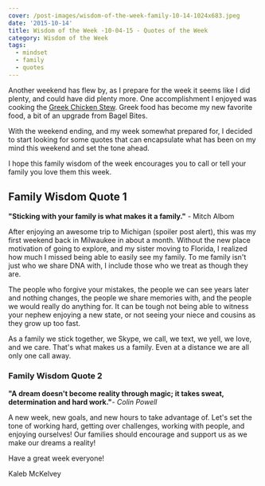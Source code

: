 ```yaml
---
cover: /post-images/wisdom-of-the-week-family-10-14-1024x683.jpeg
date: '2015-10-14'
title: Wisdom of the Week -10-04-15 - Quotes of the Week
category: Wisdom of the Week
tags:
  - mindset
  - family
  - quotes
---
```

Another weekend has flew by, as I prepare for the week it seems like I did plenty, and could have did plenty more. One accomplishment I enjoyed was cooking the [Greek Chicken Stew](http://www.budgetbytes.com/2010/05/greek-chicken-stew/). 
Greek food has become my new favorite food, a bit of an upgrade from Bagel Bites. 

With the weekend ending, and my week somewhat prepared for, I decided to start looking for some quotes that can encapsulate what has been on my mind this weekend and set the tone ahead. 

I hope this family wisdom of the week encourages you to call or tell your family you love them this week. 

## Family Wisdom Quote 1

**"Sticking with your family is what makes it a family."** - Mitch Albom 

After enjoying an awesome trip to Michigan (spoiler post alert), this was my first weekend back in Milwaukee in about a month. Without the new place motivation of going to explore, and my sister moving to Florida, I realized how much I missed being able to easily see my family. To me family isn't just who we share DNA with, I include those who we treat as though they are. 

The people who forgive your mistakes, the people we can see years later and nothing changes, the people we share memories with, and the people we would really do anything for. It can be tough not being able to witness your nephew enjoying a new state, or not seeing your niece and cousins as they grow up too fast. 

As a family we stick together, we Skype, we call, we text, we yell, we love, and we care. That's what makes us a family. Even at a distance we are all only one call away. 

### Family Wisdom Quote 2

**"A dream doesn't become reality through magic; it takes sweat, determination and hard work."**\- _Colin Powell_

A new week, new goals, and new hours to take advantage of. Let's set the tone of working hard, getting over challenges, working with people, and enjoying ourselves! Our families should encourage and support us as we make our dreams a reality! 

Have a great week everyone! 

Kaleb McKelvey
